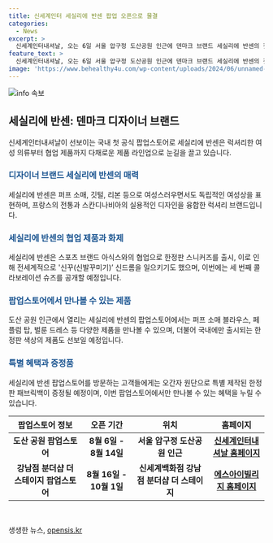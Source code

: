 ```yaml
---
title: 신세계인터 세실리에 반센 팝업 오픈으로 물결
categories:
  - News
excerpt: >
  신세계인터내셔날, 오는 6일 서울 압구정 도산공원 인근에 덴마크 브랜드 세실리에 반센의 첫 공식 팝업스토어를 오픈한다. 팝업 스토어는 8월14일까지 운영되며, 이후 신세계백화점 강남점 분더샵 더 스테이지에서 2차 팝업 스토어를 운영할 예정이다. 세실리에 반센은 여성상을 표현하는 독립적이고 로맨틱한 럭셔리 브랜드로, 국내 팝업스토어에서는 다채로운 제품들을 만나볼 수 있다. 덴마크 디자이너의 특유한 여성적 미학과 협업 제품들로 이목을 사로잡을 것으로 예상된다.
feature_text: >
  신세계인터내셔날, 오는 6일 서울 압구정 도산공원 인근에 덴마크 브랜드 세실리에 반센의 첫 공식 팝업스토어를 오픈한다. 팝업 스토어는 8월14일까지 운영되며, 이후 신세계백화점 강남점 분더샵 더 스테이지에서 2차 팝업 스토어를 운영할 예정이다. 세실리에 반센은 여성상을 표현하는 독립적이고 로맨틱한 럭셔리 브랜드로, 국내 팝업스토어에서는 다채로운 제품들을 만나볼 수 있다. 덴마크 디자이너의 특유한 여성적 미학과 협업 제품들로 이목을 사로잡을 것으로 예상된다.
image: 'https://www.behealthy4u.com/wp-content/uploads/2024/06/unnamed-file.png'
---
```


<p><img src="https://www.behealthy4u.com/wp-content/uploads/2024/06/unnamed-file.png" alt="info 속보" /></p>

<h2 data-ke-size="size26">세실리에 반센: 덴마크 디자이너 브랜드</h2>

<p data-ke-size="size16">신세계인터내셔날이 선보이는 국내 첫 공식 팝업스토어로 세실리에 반센은 럭셔리한 여성 의류부터 협업 제품까지 다채로운 제품 라인업으로 눈길을 끌고 있습니다.</p>

<h3><b><span style="color: #1a5490;">디자이너 브랜드 세실리에 반센의 매력</span></b></h3>

<p data-ke-size="size16">세실리에 반센은 퍼프 소매, 깃털, 리본 등으로 여성스러우면서도 독립적인 여성상을 표현하며, 프랑스의 전통과 스칸디나비아의 실용적인 디자인을 융합한 럭셔리 브랜드입니다.</p>

<h3><b><span style="color: #1a5490;">세실리에 반센의 협업 제품과 화제</span></b></h3>

<p data-ke-size="size16">세실리에 반센은 스포츠 브랜드 아식스와의 협업으로 한정판 스니커즈를 출시, 이로 인해 전세계적으로 '신꾸(신발꾸미기)’ 신드롬을 일으키기도 했으며, 이번에는 세 번째 콜라보레이션 슈즈를 공개할 예정입니다.</p>

<h3><b><span style="color: #1a5490;">팝업스토어에서 만나볼 수 있는 제품</span></b></h3>

<p data-ke-size="size16">도산 공원 인근에서 열리는 세실리에 반센의 팝업스토어에서는 퍼프 소매 블라우스, 페플럼 탑, 벌룬 드레스 등 다양한 제품을 만나볼 수 있으며, 더불어 국내에만 출시되는 한정판 색상의 제품도 선보일 예정입니다.</p>

<h3><b><span style="color: #1a5490;">특별 혜택과 증정품</span></b></h3>

<p data-ke-size="size16">세실리에 반센 팝업스토어를 방문하는 고객들에게는 오간자 원단으로 특별 제작된 한정판 패브릭백이 증정될 예정이며, 이번 팝업스토어에서만 만나볼 수 있는 혜택을 누릴 수 있습니다.</p>

<table>
  <thead>
    <tr>
      <th><b>팝업스토어 정보</b></th>
      <th><b>오픈 기간</b></th>
      <th><b>위치</b></th>
      <th><b>홈페이지</b></th>
    </tr>
  </thead>
  <tbody>
    <tr>
      <td style="text-align: center; height: 17px;"><b>도산 공원 팝업스토어</b></td>
      <td style="text-align: center; height: 17px;"><b>8월 6일 - 8월 14일</b></td>
      <td style="text-align: center; height: 17px;"><b>서울 압구정 도산공원 인근</b></td>
      <td style="text-align: center; height: 17px;"><b><a href="https://www.shinsegae.com/" target="_blank" rel="nofollow">신세계인터내셔날 홈페이지</a></b></td>
    </tr>
    <tr>
      <td style="text-align: center; height: 17px;"><b>강남점 분더샵 더 스테이지 팝업스토어</b></td>
      <td style="text-align: center; height: 17px;"><b>8월 16일 - 10월 1일</b></td>
      <td style="text-align: center; height: 17px;"><b>신세계백화점 강남점 분더샵 더 스테이지</b></td>
      <td style="text-align: center; height: 17px;"><b><a href="https://www.sivillage.com/" target="_blank" rel="nofollow">에스아이빌리지 홈페이지</a></b></td>
    </tr>
  </tbody>
</table>

<p data-ke-size="size16">&nbsp;</p>
생생한 뉴스, <a href="https://opensis.kr" rel="dofollow">opensis.kr</a>


